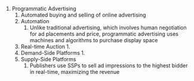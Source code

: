 
1. Programmatic Advertising 
	1. Automated buying and selling of online advertising
	2. Automation
		1. Unlike traditional advertising, which involves human negotiation for ad placements and price, programmatic advertising uses machines and algorithms to purchase display space
	3. Real-time Auction
		1. 
	4. Demand-Side Platforms
		1. 
	5. Supply-Side Platforms
		1. Publishers use SSPs to sell ad impressions to the highest bidder in real-time, maximizing the revenue 